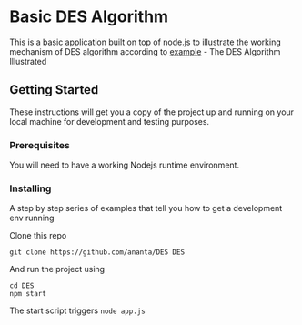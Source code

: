 # Basic DES Algorithm

This is a basic application built on top of node.js to illustrate the working mechanism of DES algorithm according to [example](http://page.math.tu-berlin.de/~kant/teaching/hess/krypto-ws2006/des.htm) - The DES Algorithm Illustrated

## Getting Started

These instructions will get you a copy of the project up and running on your local machine for development and testing purposes.

### Prerequisites

You will need to have a working Nodejs runtime environment.

### Installing

A step by step series of examples that tell you how to get a development env running

Clone this repo

```
git clone https://github.com/ananta/DES DES
```

And run the project using

```
cd DES
npm start
```

The start script triggers `node app.js`
